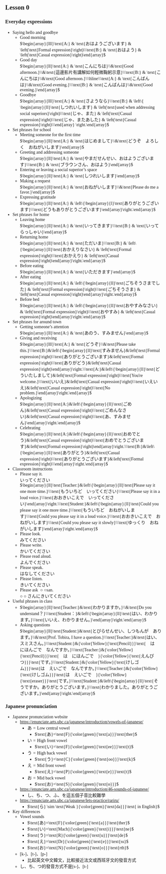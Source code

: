 <style>
    body {
        font-family: serif, sans-serif;
    }
    .katex {
        font-family: serif, sans-serif, default;
    }
</style>
## Lesson 0
### Everyday expressions
- $\text{Saying hello and goodbye}$  
    - $\text{Good morning}$  
      $\begin{array}{lll}\text{A:} & \text{おはようございます} & \left(\text{Formal expression}\right)\\\text{B:} & \text{おはよう} & \left(\text{Casual expression}\right)\end{array}$  
    - $\text{Good day}$  
      $\begin{array}{ll}\text{A:} & \text{こんにちは}\\&\text{Good afternoon.}\\&\text{這邊影片有講解如何輕微鞠躬示意}\\\text{B:} & \text{こんにちは}\\&\text{Good afternoon.}\\\hline\\\text{A:} & \text{こんばんは}\\&\text{Good evening.}\\\text{B:} & \text{こんばんは}\\&\text{Good evening.}\end{array}$  
    - $\text{Goodbye}$  
      $\begin{array}{lll}\text{A:} & \text{さようなら}\\\text{B:} & \left\{ \begin{array}{ll}\text{しつれいします} & \left(\text{used when addressing social superiors}\right)\\\text{じゃ、また} & \left(\text{Casual expression}\right)\\\text{じゃ、またあした} & \left(\text{Casual expression}\right)\\\end{array} \right.\end{array}$  
- $\text{Set phrases for school}$
    - $\text{Meeting someone for the first time}$  
      $\begin{array}{ll}\text{A:} & \text{はじめまして}\\&\text{どうぞ　よろしく　おねがいします}\end{array}$  
    - $\text{Greeting and addressing someone}$  
      $\begin{array}{ll}\text{A:} & \text{やまだせんせい、おはようございます}\\\text{B:} & \text{ブラウンさん、おはよう}\end{array}$  
    - $\text{Entering or leaving a social superior's space}$  
      $\begin{array}{ll}\text{A:} & \text{しつれいします}\end{array}$  
    - $\text{Making a request}$  
      $\begin{array}{ll}\text{A:} & \text{おねがいします}\\&\text{Please do me a favor.}\end{array}$  
    - $\text{Expressing gratitude}$  
      $\begin{array}{ll}\text{A:} & \left\{\begin{array}{l}\text{ありがとうございます}\\\text{どうもありがとうございます}\end{array}\right.\end{array}$  
- $\text{Set phrases for home}$  
    - $\text{Leaving home}$  
      $\begin{array}{ll}\text{A:} & \text{いってきます}\\\text{B:} & \text{いってらっしゃい}\end{array}$  
    - $\text{Returning home}$  
      $\begin{array}{ll}\text{A:} & \text{ただいま}\\\text{B:} & \left\{\begin{array}{ll}\text{おかえりなさい} & \left(\text{Formal expression}\right)\\\text{おかえり} & \left(\text{Casual expression}\right)\end{array}\right.\end{array}$  
    - $\text{Before eating}$  
      $\begin{array}{ll}\text{A:} & \text{いただきます}\end{array}$  
    - $\text{After eating}$  
      $\begin{array}{ll}\text{A:} & \left\{\begin{array}{ll}\text{ごちそうさまでした} & \left(\text{Formal expression}\right)\\\text{ごちそうさま} & \left(\text{Casual expression}\right)\end{array}\right.\end{array}$  
    - $\text{Before bed}$  
      $\begin{array}{ll}\text{A:} & \left\{\begin{array}{ll}\text{おやすみなさい} & \left(\text{Formal expression}\right)\\\text{おやすみ} & \left(\text{Casual expression}\right)\end{array}\right.\end{array}$  
- $\text{Set phrases for around town}$  
    - $\text{Getting someone's attention}$  
      $\begin{array}{ll}\text{A:} & \text{あのう、すみません}\end{array}$  
    - $\text{Giving and receiving}$  
      $\begin{array}{lll}\text{A:} & \text{どうぞ}\\&\text{Please take this.}\\\text{B:}&\left\{\begin{array}{ll}\text{すみません}&\left(\text{Formal expression}\right)\\\text{ありがとうございます}&\left(\text{Formal expression}\right)\\\text{ありがどう}&\left(\text{Casual expression}\right)\end{array}\right.\\\text{A:}&\left\{\begin{array}{ll}\text{どういたしまして}&\left(\text{Formal expression}\right)\\\text{You're welcome.}\\\text{いいえ}&\left(\text{Casual expression}\right)\\\text{いえいえ}&\left(\text{Casual expression}\right)\\\text{No problem.}\end{array}\right.\end{array}$  
    - $\text{Apologizing}$  
      $\begin{array}{ll}\text{A:}&\left\{\begin{array}{ll}\text{ごめん}&\left(\text{Casual expression}\right)\\\text{ごめんなさい}&\left(\text{Casual expression}\right)\\\text{あ、すみません}\end{array}\right.\end{array}$  
    - $\text{Celebrating}$  
      $\begin{array}{ll}\text{A:}&\left\{\begin{array}{ll}\text{おめでとう}&\left(\text{Casual expression}\right)\\\text{おめでとうございます}&\left(\text{Formal expression}\right)\end{array}\right.\\\text{B:}&\left\{\begin{array}{ll}\text{ありがとう}&\left(\text{Casual expression}\right)\\\text{ありがとうございます}&\left(\text{Formal expression}\right)\\\end{array}\right.\end{array}$  
- $\text{Classroom instructions}$  
    - $\text{Please say it.}$  
      $\text{いってください}$  
      $\begin{array}{ll}\text{Teacher:}&\left\{\begin{array}{ll}\text{Please say it one more time.}\\\text{もういちど　いってください}\\\text{Please say it in a loud voice.}\\\text{おおきいこえで　いってください}\end{array}\right.\\\text{Student:}&\left\{\begin{array}{ll}\text{Could you please say it one more time.}\\\text{もういちど　おねがいします}\\\text{Could you please say it in a loud voice.}\\\text{おおきいこえで　おねがいします}\\\text{Could you please say it slowly}\\\text{ゆっくり　おねがいします}\end{array}\right.\end{array}$  
    - $\text{Please look.}$  
      $\text{みてください}$  
    - $\text{Please write.}$  
      $\text{かいてください}$  
    - $\text{Please read aloud.}$  
      $\text{よんでください}$  
    - $\text{Please speak.}$  
      $\text{はなしてください}$  
    - $\text{Please listen.}$  
      $\text{きいてください}$  
    - $\text{Please ask }\bigcirc\bigcirc\text{san.}$  
      $\bigcirc\bigcirc\text{さんにきいてください}$  
- $\text{Useful phrases in class}$  
    - $\begin{array}{ll}\text{Teacher:}&\text{わかりますか。}\\&\text{Do you understand？}\\\text{Student：}&\left\{\begin{array}{ll}\text{はい、わかります。}\\\text{いいえ、わかりません。}\end{array}\right.\end{array}$  
    - $\text{Asking questions}$  
      $\begin{array}{ll}\text{Student:}&\text{とびらせんせい、しつもんが　あります。}\\&\text{Prof. Tobira, I have a question.}\\\text{Teacher:}&\text{はい、スミスさん。}\\\text{Student:}&{\color{Yellow}{\text{Pencil}}}\text{　は　にほんごで　なんですか。}\\\text{Teacher:}&{\color{Yellow}{\text{Pencil}}}\text{　は　にほんごで　}{\color{Yellow}{\text{えんぴつ}}}\text{です。}\\\text{Student:}&{\color{Yellow}{\text{けしゴム}}}\text{は　えいごで　なんですか。}\\\text{Teacher:}&{\color{Yellow}{\text{けしゴム}}}\text{は　えいごで　}{\color{Yellow}{\text{eraser}}}\text{です。}\\\text{Student:}&\left\{\begin{array}{ll}\text{そうですか。ありがとうございます。}\\\text{わかりました。ありがとうございます。}\end{array}\right.\end{array}$

### Japanese pronunciation
- $\text{Japanese pronunciation website}$
    - https://enunciate.arts.ubc.ca/japanese/introduction/vowels-of-japanese/
        - $\text{あ}=\text{Low central vowel}$
            - $\text{あ}=\text{F}{\color{green}{\text{a}}}\text{ther}$
        - $\text{い}=\text{High front vowel}$
            - $\text{い}=\text{F}{\color{green}{\text{ee}}}\text{t}$
        - $\text{う}=\text{High back vowel}$
            - $\text{う}=\text{C}{\color{green}{\text{oo}}}\text{k}$
        - $\text{え}=\text{Mid front vowel}$
            - $\text{え}=\text{P}{\color{green}{\text{e}}}\text{t}$
        - $\text{お}=\text{Mid back vowel}$
            - $\text{お}=\text{S}{\color{green}{\text{o}}}$
    - https://enunciate.arts.ubc.ca/japanese/introduction/46-sounds-of-japanese/
        - $\text{し、ち、つ、ふ、を}\text{這五個子音比較難學}$
    - https://enunciate.arts.ubc.ca/japanese/lets-practice/rariru/
        - $\text{ら} \sim \text{Weak }{\color{green}{\text{da}}}\text{ in English}$
- $\text{Key differences}$
    - $\text{Vowel sounds}$ 
        - $\text{あ}=\text{F}{\color{green}{\text{a}}}\text{ther}$
        - $\text{い}=\text{Mach}{\color{green}{\text{i}}}\text{ne}$
        - $\text{う}=\text{R}{\color{green}{\text{u}}}\text{de}$
        - $\text{え}=\text{Dr}{\color{green}{\text{e}}}\text{ss}$
        - $\text{お}=\text{N}{\color{green}{\text{o}}}\text{rth}$
    - ${\left[\text{k-}\right]}\text{、}{\left[\text{t-}\right]}\text{、}{\left[\text{p-}\right]}$
        - $\text{比起英文中文韓文，比較接近法文或西班牙文的發音方式}$
    - $\text{し、ち、つ}\text{的發音方式不是}{\left[\text{s-}\right]}\text{、}{\left[\text{t-}\right]}$